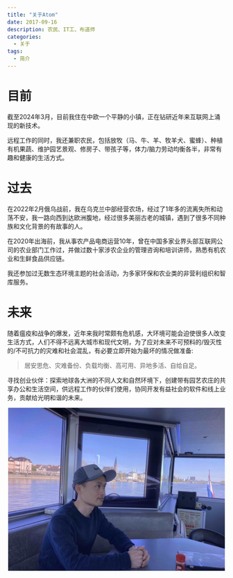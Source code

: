 ```yaml
---
title: "关于Atom"
date: 2017-09-16
description: 农民、IT工、布道师
categories:
  - 关于
tags:
  - 简介
---
```



# **目前**

截至2024年3月，目前我住在中欧一个平静的小镇，正在钻研近年来互联网上涌现的新技术。

远程工作的同时，我还兼职农民，包括放牧（马、牛、羊、牧羊犬、蜜蜂）、种植有机果蔬、维护园艺景观、修房子、带孩子等，体力/脑力劳动均衡各半，非常有趣和健康的生活方式。


# **过去**

在2022年2月俄乌战前，我在乌克兰中部经营农场，经过了1年多的流离失所和动荡不安，我一路向西到达欧洲腹地，经过很多美丽古老的城镇，遇到了很多不同种族和文化背景的有故事的人。

在2020年出海前，我从事农产品电商运营10年，曾在中国多家业界头部互联网公司的农业部门工作过，并做过数十家涉农企业的管理咨询和培训讲师，熟悉有机农业和生鲜食品供应链。

我还参加过无数生态环境主题的社会活动，为多家环保和农业类的非营利组织和智库服务。


# **未来**

随着瘟疫和战争的爆发，近年来我时常颇有危机感，大环境可能会迫使很多人改变生活方式，人们不得不远离大城市和现代文明，为了应对未来不可预料的/毁灭性的/不可抗力的灾难和社会混乱，有必要立即开始为最坏的情况做准备:

> 居安思危、灾难备份、负载均衡、高可用、异地多活、自给自足。

寻找创业伙伴：探索地球各大洲的不同人文和自然环境下，创建带有园艺农庄的共享办公和生活空间，供远程工作的伙伴们使用，协同开发有益社会的软件和线上业务，贡献给光明和谐的未来。

<center><img src="/images/atom-s.jpg" width="500" alt="照片：航行在莱茵河 2022年4月"></center>